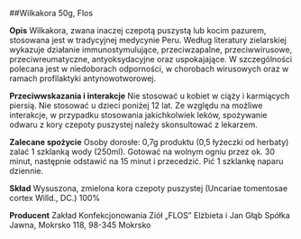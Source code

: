 ##Wilkakora 50g, Flos

**Opis** Wilkakora, zwana inaczej czepotą puszystą lub kocim pazurem, stosowana jest w tradycyjnej medycynie Peru. Według literatury zielarskiej wykazuje działanie immunostymulujące, przeciwzapalne, przeciwwirusowe, przeciwreumatyczne, antyoksydacyjne oraz uspokajające. W szczególności polecana jest w niedoborach odporności, w chorobach wirusowych oraz w ramach profilaktyki antynowotworowej. 

**Przeciwwskazania i interakcje** Nie stosować u kobiet w ciąży i karmiących piersią. Nie stosować u dzieci poniżej 12 lat. Ze względu na możliwe interakcje, w przypadku stosowania jakichkolwiek leków, spożywanie odwaru z kory czepoty puszystej należy skonsultować z lekarzem.

**Zalecane spożycie** Osoby dorosłe: 0,7g produktu (0,5 łyżeczki od herbaty) zalać 1 szklanką wody (250ml). Gotować na wolnym ogniu przez ok. 30 minut, następnie odstawić na 15 minut i przecedzić. Pić 1 szklankę naparu dziennie.

**Skład** Wysuszona, zmielona kora czepoty puszystej (Uncariae tomentosae cortex Willd., DC.) 100%

**Producent** Zakład Konfekcjonowania Ziół „FLOS” Elżbieta i Jan Głąb Spółka Jawna, Mokrsko 118, 98-345 Mokrsko
